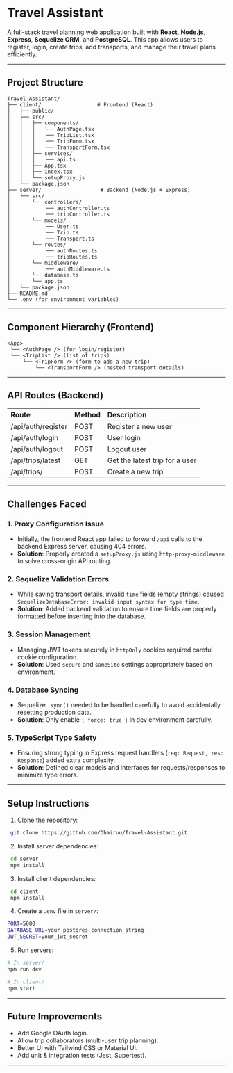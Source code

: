 # Travel Assistant

A full-stack travel planning web application built with **React**, **Node.js**, **Express**, **Sequelize ORM**, and **PostgreSQL**. This app allows users to register, login, create trips, add transports, and manage their travel plans efficiently.

---

## Project Structure

```
Travel-Assistant/
├── client/                  # Frontend (React)
│   ├── public/
│   ├── src/
│   │   ├── components/
│   │   │   ├── AuthPage.tsx
│   │   │   ├── TripList.tsx
│   │   │   ├── TripForm.tsx
│   │   │   └── TransportForm.tsx
│   │   ├── services/
│   │   │   └── api.ts
│   │   ├── App.tsx
│   │   ├── index.tsx
│   │   └── setupProxy.js
│   └── package.json
├── server/                   # Backend (Node.js + Express)
│   └── src/
│       └── controllers/
│           └── authController.ts
│           └── tripController.ts
│       └── models/
│           └── User.ts
│           └── Trip.ts
│           └── Transport.ts
│       └── routes/
│           └── authRoutes.ts
│           └── tripRoutes.ts
│       └── middleware/
│           └── authMiddleware.ts
│       └── database.ts
│       └── app.ts
│   └── package.json
├── README.md
└── .env (for environment variables)
```

---

## Component Hierarchy (Frontend)

```
<App>
 └── <AuthPage /> (for login/register)
 └── <TripList /> (list of trips)
     └── <TripForm /> (form to add a new trip)
         └── <TransportForm /> (nested transport details)
```

---

## API Routes (Backend)

| Route | Method | Description |
| :--- | :--- | :--- |
| /api/auth/register | POST | Register a new user |
| /api/auth/login | POST | User login |
| /api/auth/logout | POST | Logout user |
| /api/trips/latest | GET | Get the latest trip for a user |
| /api/trips/ | POST | Create a new trip |

---

## Challenges Faced

### 1. Proxy Configuration Issue
- Initially, the frontend React app failed to forward `/api` calls to the backend Express server, causing 404 errors.
- **Solution**: Properly created a `setupProxy.js` using `http-proxy-middleware` to solve cross-origin API routing.

### 2. Sequelize Validation Errors
- While saving transport details, invalid `time` fields (empty strings) caused `SequelizeDatabaseError: invalid input syntax for type time`.
- **Solution**: Added backend validation to ensure time fields are properly formatted before inserting into the database.

### 3. Session Management
- Managing JWT tokens securely in `httpOnly` cookies required careful cookie configuration.
- **Solution**: Used `secure` and `sameSite` settings appropriately based on environment.

### 4. Database Syncing
- Sequelize `.sync()` needed to be handled carefully to avoid accidentally resetting production data.
- **Solution**: Only enable `{ force: true }` in dev environment carefully.

### 5. TypeScript Type Safety
- Ensuring strong typing in Express request handlers (`req: Request, res: Response`) added extra complexity.
- **Solution**: Defined clear models and interfaces for requests/responses to minimize type errors.

---

## Setup Instructions

1. Clone the repository:
```bash
 git clone https://github.com/Dhairuu/Travel-Assistant.git
```
2. Install server dependencies:
```bash
 cd server
 npm install
```
3. Install client dependencies:
```bash
 cd client
 npm install
```
4. Create a `.env` file in `server/`:
```bash
PORT=5000
DATABASE_URL=your_postgres_connection_string
JWT_SECRET=your_jwt_secret
```
5. Run servers:
```bash
# In server/
npm run dev

# In client/
npm start
```

---

## Future Improvements
- Add Google OAuth login.
- Allow trip collaborators (multi-user trip planning).
- Better UI with Tailwind CSS or Material UI.
- Add unit & integration tests (Jest, Supertest).

---


